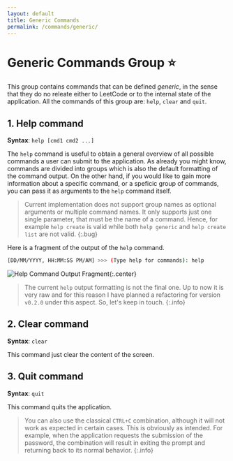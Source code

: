 ```yaml
---
layout: default
title: Generic Commands
permalink: /commands/generic/
---
```


# Generic Commands Group ⭐

This group contains commands that can be defined *generic*, in the sense that they do no releate either to LeetCode or to the internal state of the application. All the commands of this group are: `help`, `clear` and `quit`.

## 1. Help command

**Syntax**: `help [cmd1 cmd2 ...]`

The `help` command is useful to obtain a general overview of all possible commands a user can submit to the application. As already you might know, commands are divided into groups which is also the default formatting of the command output. On the other hand, if you would like to gain more information about a specific command, or a speficic group of commands, you can pass it as arguments to the `help` command itself.

> Current implementation does not support group names as optional arguments or multiple command names. It only supports just one single parameter, that must be the name of a command. Hence, for example `help create` is valid while both `help generic` and `help create list` are not valid.
{:.bug}

Here is a fragment of the output of the `help` command.

```bash
[DD/MM/YYYY, HH:MM:SS PM/AM] >>> (Type help for commands): help
```

![Help Command Output Fragment]({{site.baseurl}}/assets/images/help_command_all.png){:.center}

> The current `help` output formatting is not the final one. Up to now it is very raw and for this reason I have planned a refactoring for version `v0.2.0` under this aspect. So, let's keep in touch.
{:.info}

## 2. Clear command

**Syntax**: `clear`

This command just clear the content of the screen.

## 3. Quit command

**Syntax**: `quit`

This command quits the application. 

> You can also use the classical `CTRL+C` combination, although it will not work as expected in certain cases. This is obviously as intended. For example, when the application requests the submission of the password, the combination will result in exiting the prompt and returning back to its normal behavior.
{:.info}